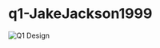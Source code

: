 # q1-JakeJackson1999

![Q1 Design](https://user-images.githubusercontent.com/47228167/93544495-d7540200-f923-11ea-810d-95f2248017d1.png)
